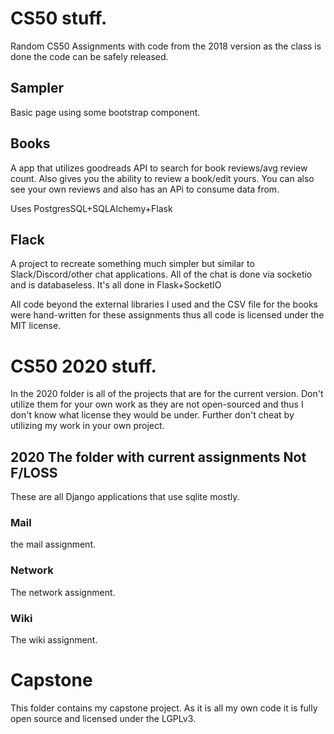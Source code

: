 # CS50 stuff.
Random CS50 Assignments with code from the 2018 version as the class is done the code can be safely released.

## Sampler
Basic page using some bootstrap component.

## Books
A app that utilizes goodreads API to search for book reviews/avg review count. Also gives you the ability to review a book/edit yours. You can also see your own reviews and also has an APi to consume data from.

Uses PostgresSQL+SQLAlchemy+Flask

## Flack
A project to recreate something much simpler but similar to Slack/Discord/other chat applications. All of the chat is done via socketio and is databaseless. It's all done in Flask+SocketIO

All code beyond the external libraries I used and the CSV file for the books were hand-written for these assignments thus all code is licensed under the MIT license.

# CS50 2020 stuff.
In the 2020 folder is all of the projects that are for the current version. Don't utilize them for your own work as they are not open-sourced and thus I don't know what license they would be under. Further don't cheat by utilizing my work in your own project.


## 2020 The folder with current assignments Not F/LOSS
These are all Django applications that use sqlite mostly.
### Mail
the mail assignment.

### Network
The network assignment.

### Wiki

The wiki assignment.


# Capstone
This folder contains my capstone project. As it is all my own code it is fully open source and licensed under the LGPLv3.
